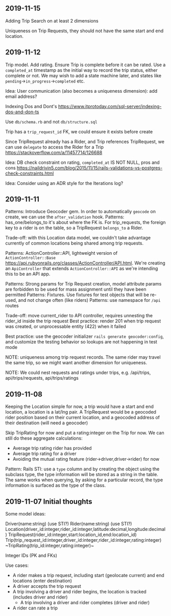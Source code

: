 ## 2019-11-15

Adding Trip Search on at least 2 dimensions

Uniqueness on Trip Requests, they should not have the same start and end location.


## 2019-11-12

Trip model. Add rating. Ensure Trip is complete before it can be rated. Use a `completed_at` timestamp as the initial way to record the trip status, either complete or not. We may wish to add a state machine later, and states like `pending`->`in_progress`->`completed` etc.

Idea: User communication (also becomes a uniqueness dimension): add email address?

Indexing Dos and Dont's <https://www.itprotoday.com/sql-server/indexing-dos-and-don-ts>

Use `db/schema.rb` and not `db/structure.sql`

Trip has a `trip_request_id` FK, we could ensure it exists before create

Since TripRequest already has a Rider, and Trip references TripRequest, we can use `delegate` to access the Rider for a Trip <https://stackoverflow.com/a/11457714/126688>

Idea: DB check constraint on rating, `completed_at` IS NOT NULL, pros and cons <https://naildrivin5.com/blog/2015/11/15/rails-validations-vs-postgres-check-constraints.html>

Idea: Consider using an ADR style for the Iterations log?

## 2019-11-11

Patterns: Introduce Geocoder gem. In order to automatically `geocode` on create, we can use the `after_validation` hook.
Patterns: has_one/belongs_to it's about where the FK is. For trip_requests, the foreign key to a rider is on the table, so a TripRequest `belongs_to` a Rider.

Trade-off: with this Location data model, we couldn't take advantage currently of common locations being shared among trip requests.

Patterns: ActionController::API, lightweight version of `ActionController::Base` <https://api.rubyonrails.org/classes/ActionController/API.html>. We're creating an `ApiController` that extends `ActionController::API` as we're intending this to be an API app.

Patterns: Strong params for Trip Request creation, model attribute params are forbidden to be used for mass assignment until they have been permitted
Patterns: Fixtures. Use fixtures for test objects that will be re-used, and not change often (like riders)
Patterns: use namespace for `/api` routes

Trade-off: move current_rider to API controller, requires unnesting the rider_id inside the trip request
Best practice: render 201 when trip request was created, or unprocessable entity (422) when it failed

Best practice: use the geocoder initializer `rails generate geocoder:config`, and customize the testing behavior so lookups are not happening in test mode

NOTE: uniqueness among trip request records. The same rider may travel the same trip, so we might want another dimension for uniqueness.

NOTE: We could nest requests and ratings under trips, e.g. /api/trips, api/trips/requests, api/trips/ratings

## 2019-11-08

Keeping the Location simple for now, a trip would have a start and end location,
a location is a lat/lng pair. A TripRequest would be a geocoded rider position based
on their current location, and a geocoded address of their destination (will need a geocoder)

Skip TripRating for now and put a rating:integer on the Trip for now. We can still do these aggregate calculations:
* Average trip rating rider has provided
* Average trip rating for a driver
* Avoiding the mutual rating feature (rider->driver,driver->rider) for now


Pattern: Rails STI: use a `type` column and by creating the object using the subclass type, the type information will be stored as a string in the table.
The same works when querying, by asking for a particular record, the type information is surfaced as the type of the class.


## 2019-11-07 Initial thoughts

Some model ideas:

Driver(name:string) (use STI?)
Rider(name:string) (use STI?)
Location(driver_id:integer,rider_id:integer,latitude:decimal,longitude:decimal)
TripRequest(rider_id:integer,start:location_id,end:location_id)
Trip(trip_request_id:integer,driver_id:integer,rider_id:integer,rating:integer)
~TripRating(trip_id:integer,rating:integer)~

Integer IDs (PK and FKs)


Use cases:

* A rider makes a trip request, including start (geolocate current) and end locations (enter destination)
* A driver accepts the trip request
* A trip involving a driver and rider begins, the location is tracked (includes driver and rider)
  * A trip involving a driver and rider completes (driver and rider)
* A rider can rate a trip

